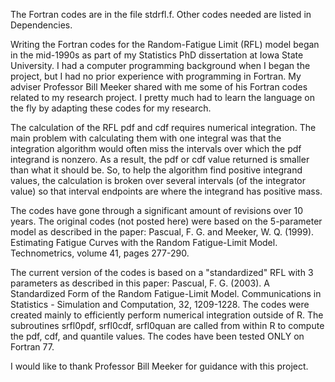 The Fortran codes are in the file stdrfl.f.  Other codes needed are listed in Dependencies.

Writing the Fortran codes for the Random-Fatigue Limit (RFL) model began in the mid-1990s as part of my Statistics PhD dissertation at Iowa State University.  I had a computer programming background when I began the project, but I had no prior experience with programming in Fortran.  My adviser Professor Bill Meeker shared with me some of his Fortran codes related to my research project.  I pretty much had to learn the language on the fly by adapting these codes for my research.  

The calculation of the RFL pdf and cdf requires numerical integration.  The main problem with calculating them with one integral was that the integration algorithm would often miss the intervals over which the pdf integrand is nonzero.  As a result, the pdf or cdf value returned is smaller than what it should be.  So, to help the algorithm find positive integrand values, the calculation is broken over several intervals (of the integrator value) so that interval endpoints are where the integrand has positive mass.  

The codes have gone through a significant amount of revisions over 10 years.  The original codes (not posted here) were based on the 5-parameter model as described in the paper:
  Pascual, F. G. and Meeker, W. Q. (1999). Estimating Fatigue Curves with the Random Fatigue-Limit 
  Model. Technometrics, volume 41, pages 277-290.

The current version of the codes is based on a "standardized" RFL with 3 parameters as described in this paper:
  Pascual, F. G. (2003). A Standardized Form of the Random Fatigue-Limit Model. Communications in 
  Statistics - Simulation and Computation, 32, 1209-1228.
The codes were created mainly to efficiently perform numerical integration outside of R.  The subroutines 
  srfl0pdf, srfl0cdf, srfl0quan
are called from within R to compute the pdf, cdf, and quantile values.  The codes have been tested ONLY on Fortran 77.  

I would like to thank Professor Bill Meeker for guidance with this project.
